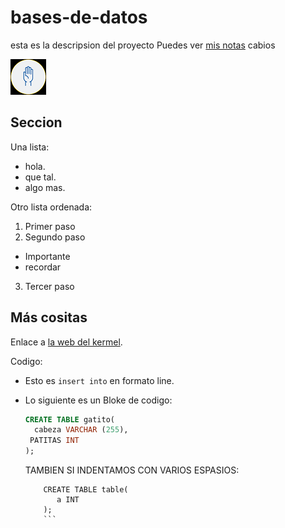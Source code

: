 # bases-de-datos
esta es la descripsion del proyecto
Puedes ver [mis notas](/directorio/mis-notas.md)
cabios

![ una mano](mano.png)

## Seccion
Una lista:
- hola.
- que tal.
- algo mas.

Otro lista ordenada:
1. Primer paso
2. Segundo paso
 - Importante
 - recordar
 3. Tercer paso

## Más cositas
Enlace a [ la web del kermel](https://kermel.org).

Codigo:

- Esto es  `insert into` en formato line.
- Lo siguiente es un Bloke de codigo:

  ```sql
  CREATE TABLE gatito(
    cabeza VARCHAR (255),
   PATITAS INT
  );
  ```
  TAMBIEN SI INDENTAMOS CON VARIOS ESPASIOS:
  
          CREATE TABLE table(
             a INT
          );
          ```
